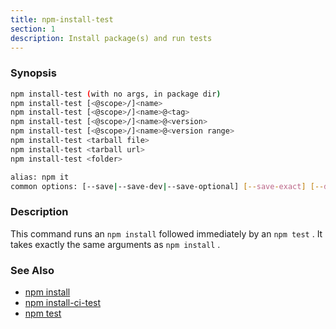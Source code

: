 ```yaml
---
title: npm-install-test
section: 1
description: Install package(s) and run tests
---
```


### Synopsis

``` bash
npm install-test (with no args, in package dir)
npm install-test [<@scope>/]<name>
npm install-test [<@scope>/]<name>@<tag>
npm install-test [<@scope>/]<name>@<version>
npm install-test [<@scope>/]<name>@<version range>
npm install-test <tarball file>
npm install-test <tarball url>
npm install-test <folder>

alias: npm it
common options: [--save|--save-dev|--save-optional] [--save-exact] [--dry-run]
```

### Description

This command runs an `npm install` followed immediately by an `npm test` . It
takes exactly the same arguments as `npm install` .

### See Also

* [npm install](/commands/npm-install)
* [npm install-ci-test](/commands/npm-install-ci-test)
* [npm test](/commands/npm-test)
